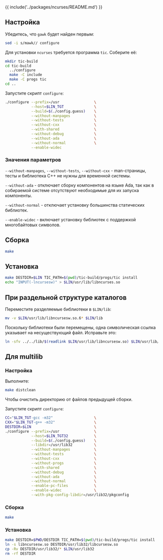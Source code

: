 {{ include('../packages/ncurses/README.md') }}

## Настройка

Убедитесь, что `gawk` будет найден первым:

```bash
sed -i s/mawk// configure
```

Для установки `ncurses` требуется программа `tic`. Соберите её:

```bash
mkdir tic-build
cd tic-build
  ../configure
  make -C include
  make -C progs tic
cd ..
```

Запустите скрипт `configure`:

```bash
./configure --prefix=/usr                \
            --host=$LIN_TGT              \
            --build=$(./config.guess)    \
            --without-manpages           \
            --without-tests              \
            --without-cxx                \
            --with-shared                \
            --without-debug              \
            --without-ada                \
            --without-normal             \
            --enable-widec
```

### Значения параметров

`--without-manpages`, `--without-tests`, `--without-cxx` - man-страницы, тесты и библиотека C++ не нужны для временной системы.

`--without-ada` - отключает сборку компонентов на языке Ada, так как в собираемой системе отсутствуют необходимые для их запуска компоненты.

`--without-normal` - отключает установку большинства статических библиотек.

`--enable-widec` - включает установку библиотек с поддержкой многобайтовых символов.

## Сборка

```bash
make
```

## Установка

```bash
make DESTDIR=$LIN TIC_PATH=$(pwd)/tic-build/progs/tic install
echo "INPUT(-lncursesw)" > $LIN/usr/lib/libncurses.so
```

## При раздельной структуре каталогов

Переместите разделяемые библиотеки в `$LIN/lib`:

```bash
mv -v $LIN/usr/lib/libncursesw.so.6* $LIN/lib
```

Поскольку библиотеки были перемещены, одна символическая ссылка указывает на несуществующий файл. Исправьте это:

```bash
ln -sfv ../../lib/$(readlink $LIN/usr/lib/libncursesw.so) $LIN/usr/lib/libncursesw.so
```

## Для multilib

### Настройка

Выполните:

```bash
make distclean
```

Чтобы очистить директорию от файлов предыдущей сборки.

Запустите скрипт `configure`:

```bash
CC="$LIN_TGT-gcc -m32"                   \
CXX="$LIN_TGT-g++ -m32"                  \
DESTDIR=$LIN                             \
./configure --prefix=/usr                \
            --host=$LIN_TGT32            \
            --build=$(./config.guess)    \
            --libdir=/usr/lib32          \
            --without-manpages           \
            --without-tests              \
            --without-cxx                \
            --without-progs              \
            --with-shared                \
            --without-debug              \
            --without-ada                \
            --without-normal             \
            --enable-pc-files            \
            --enable-widec               \
            --with-pkg-config-libdir=/usr/lib32/pkgconfig
```

### Сборка

```bash
make
```

### Установка

```bash
make DESTDIR=$PWD/DESTDIR TIC_PATH=$(pwd)/tic-build/progs/tic install
ln -s libncursesw.so DESTDIR/usr/lib32/libcursesw.so
cp -Rv DESTDIR/usr/lib32/* $LIN/usr/lib32
rm -rf DESTDIR
```
